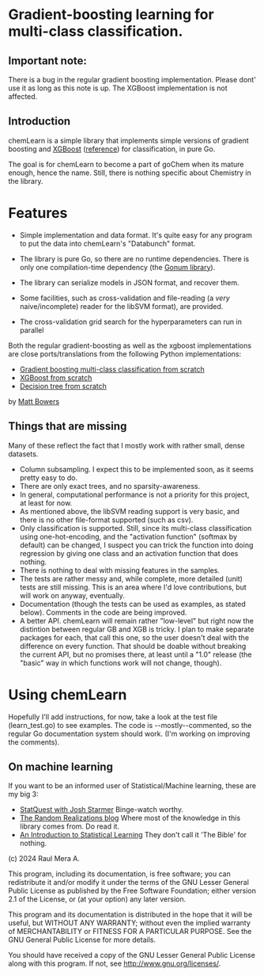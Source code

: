 # Gradient-boosting learning for multi-class classification.

## Important note: 

There is a bug in the regular gradient boosting implementation. Please dont' use it as long as this note is up. The XGBoost implementation is not affected.

## Introduction

chemLearn is a simple library that implements simple versions of gradient boosting
and [XGBoost](https://github.com/dmlc/xgboost) ([reference](https://arxiv.org/abs/1603.02754)) for classification, in pure Go. 

The goal is for chemLearn to become a part of goChem when its mature enough, hence the name. Still, there is nothing specific about Chemistry in the library.

# Features

* Simple implementation and data format. It's quite easy for any program to put the data into chemLearn's "Databunch" format.

* The library is pure Go, so there are no runtime dependencies. There is only one compilation-time dependency (the [Gonum library](www.gonum.org)).

* The library can serialize models in JSON format, and recover them. 

* Some facilities, such as cross-validation and file-reading (a _very_ naive/incomplete)
reader for the libSVM format), are provided.

* The cross-validation grid search for the hyperparameters can run in parallel



Both the regular gradient-boosting as well as the xgboost implementations are close ports/translations from the following Python implementations:

* [Gradient boosting multi-class classification from scratch](https://randomrealizations.com/posts/gradient-boosting-multi-class-classification-from-scratch/)
* [XGBoost from scratch](https://randomrealizations.com/posts/xgboost-from-scratch/)
* [Decision tree from scratch](https://randomrealizations.com/posts/decision-tree-from-scratch/)

by [Matt Bowers](https://github.com/mcb00)


## Things that are missing

Many of these reflect the fact that I mostly work with rather small, dense datasets. 

* Column subsampling. I expect this to be implemented soon, as it seems pretty easy to do.
* There are only exact trees, and no sparsity-awareness.
* In general, computational performance is not a priority for this project, at least for now. 
* As mentioned above, the libSVM reading support is very basic, and there is no other file-format supported (such as csv). 
* Only classification is supported. Still, since its  multi-class classification using one-hot-encoding, and the "activation function" (softmax by default) can be changed, I suspect you can trick the function into doing regression by giving one class and an activation function that does nothing.
* There is nothing to deal with missing features in the samples.
* The tests are rather messy and, while complete, more detailed (unit) tests are still missing. This is an area where I'd love contributions,
but will work on anyway, eventually.
* Documentation (though the tests can be used as examples, as stated below). Comments in the code are being improved.
* A better API. chemLearn will remain rather "low-level" but right now the distintion between regular GB and XGB is tricky. I plan to make separate packages for each, that call this one, so the user doesn't deal with the difference on every function. That should be doable without breaking the current API, but no promises there, at least until a "1.0" release (the "basic" way in which functions work will not change, though). 

# Using chemLearn

Hopefully I'll add instructions, for now, take a look at the test file (learn_test.go) to see examples. The code is --mostly--commented, so the regular Go documentation system should work. (I'm working on improving the comments).

 ## On machine learning

If you want to be an informed user of Statistical/Machine learning, these are my big 3:

* [StatQuest with Josh Starmer](https://www.youtube.com/@statquest) Binge-watch worthy.
* [The Random Realizations blog](https://randomrealizations.com) Where most of the knowledge in this library comes from. Do read it.
* [An Introduction to Statistical Learning](https://www.statlearning.com/) They don't call it 'The Bible' for nothing.

(c) 2024 Raul Mera A.

This program, including its documentation, 
is free software; you can redistribute it and/or modify
it under the terms of the GNU Lesser General Public License as 
published by the Free Software Foundation; either version 2.1 of the 
License, or (at your option) any later version.
          
This program and its documentation is distributed in the hope that 
it will be useful, but WITHOUT ANY WARRANTY; without even the 
implied warranty of MERCHANTABILITY or FITNESS FOR A PARTICULAR 
PURPOSE.  See the GNU General Public License for more details.
                    
You should have received a copy of the GNU Lesser General 
Public License along with this program. If not, see 
<http://www.gnu.org/licenses/>. 

